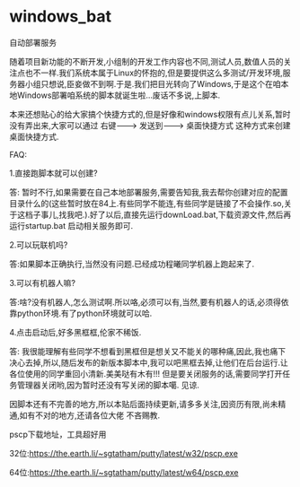 # windows_bat
自动部署服务


随着项目新功能的不断开发,小组制的开发工作内容也不同,测试人员,数值人员的关注点也不一样.我们系统本属于Linux的怀抱的,但是要提供这么多测试/开发环境,服务器小组只想说,臣妾做不到啊.于是.我们把目光转向了Windows,于是这个在咱本地Windows部署咱系统的脚本就诞生啦...废话不多说,上脚本.

本来还想贴心的给大家搞个快捷方式的,但是好像和windows权限有点儿关系,暂时没有弄出来,大家可以通过 右键---> 发送到---> 桌面快捷方式 这种方式来创建桌面快捷方式.

FAQ:

1.直接跑脚本就可以创建?

答: 暂时不行,如果需要在自己本地部署服务,需要告知我,我去帮你创建对应的配置目录什么的(这些暂时放在84上.有些同学不能连,有些同学是链接了不会操作.so,关于这档子事儿,找我吧.).好了以后,直接先运行downLoad.bat,下载资源文件,然后再运行startup.bat 启动相关服务即可.


2.可以玩联机吗?

答:如果脚本正确执行,当然没有问题.已经成功程曦同学机器上跑起来了.


3.可以有机器人嘛?

答:啥?没有机器人,怎么测试啊.所以咯,必须可以有,当然,要有机器人的话,必须得依靠python环境.有了python环境就可以哈.


4.点击启动后,好多黑框框,伦家不稀饭.

答: 我很能理解有些同学不想看到黑框但是想关又不能关的哪种痛,因此,我也痛下决心去掉,所以,随后发布的新版本脚本中,我可以吧黑框去掉,让他们在后台运行.让各位使用的同学重回小清新.美美哒有木有!!! 但是要关闭服务的话,需要同学打开任务管理器关闭哟,因为暂时还没有写关闭的脚本噶. 见谅.


因脚本还有不完善的地方,所以本贴后面持续更新,请多多关注,因资历有限,尚未精通,如有不对的地方,还请各位大佬 不吝赐教.

pscp下载地址，工具超好用

32位:https://the.earth.li/~sgtatham/putty/latest/w32/pscp.exe

64位:https://the.earth.li/~sgtatham/putty/latest/w64/pscp.exe
